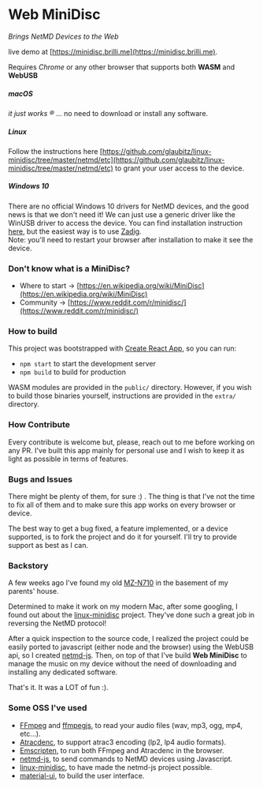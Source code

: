 # Web MiniDisc

*Brings NetMD Devices to the Web*

live demo at [https://minidisc.brilli.me](https://minidisc.brilli.me).

Requires *Chrome* or any other browser that supports both **WASM** and **WebUSB**

##### macOS
_it just works ®_ ... no need to download or install any software.

##### Linux
Follow the instructions here [https://github.com/glaubitz/linux-minidisc/tree/master/netmd/etc](https://github.com/glaubitz/linux-minidisc/tree/master/netmd/etc) to grant your user access to the device.

##### Windows 10
There are no official Windows 10 drivers for NetMD devices, and the good news is that we don't need it!
We can just use a generic driver like the WinUSB driver to access the device.
You can find installation instruction [here](https://docs.microsoft.com/en-us/windows-hardware/drivers/usbcon/winusb-installation), but the easiest way is to use [Zadig](https://zadig.akeo.ie/).<br/> Note: you'll need to restart your browser after installation to make it see the device.

### Don't know what is a MiniDisc?

- Where to start -> [https://en.wikipedia.org/wiki/MiniDisc](https://en.wikipedia.org/wiki/MiniDisc)
- Community -> [https://www.reddit.com/r/minidisc/](https://www.reddit.com/r/minidisc/)

### How to build

This project was bootstrapped with [Create React App](https://github.com/facebook/create-react-app), so you can run:
- `npm start` to start the development server
- `npm build` to build for production

WASM modules are provided in the `public/` directory. However, if you wish to build those binaries yourself, instructions are provided in the `extra/` directory.


### How Contribute
Every contribute is welcome but, please, reach out to me before working on any PR. I've built this app mainly for personal use and I wish to keep it as light as possible in terms of features.

### Bugs and Issues
There might be plenty of them, for sure :) . The thing is that I've not the time to fix all of them and to make sure this app works on every browser or device.

The best way to get a bug fixed, a feature implemented, or a device supported, is to fork the project and do it for yourself. I'll try to provide support as best as I can.

### Backstory
A few weeks ago I've found my old [MZ-N710](https://www.minidisc.org/part_Sony_MZ-N710.html) in the basement of my parents' house.

Determined to make it work on my modern Mac, after some googling, I found out about the [linux-minidisc](https://github.com/glaubitz/linux-minidisc) project. They've done such a great job in reversing the NetMD protocol!

After a quick inspection to the source code, I realized the project could be easily ported to javascript (either node and the browser) using the WebUSB api, so I created [netmd-js](https://github.com/cybercase/netmd-js). Then, on top of that I've build **Web MiniDisc** to manage the music on my device without the need of downloading and installing any dedicated software.

That's it. It was a LOT of fun :).

### Some OSS I've used
- [FFmpeg](https://www.ffmpeg.org/) and [ffmpegjs](https://github.com/ffmpegjs/FFmpeg), to read your audio files (wav, mp3, ogg, mp4, etc...).
- [Atracdenc](https://github.com/dcherednik/atracdenc/), to support atrac3 encoding (lp2, lp4 audio formats).
- [Emscripten](https://emscripten.org/), to run both FFmpeg and Atracdenc in the browser.
- [netmd-js](https://github.com/cybercase/netmd-js), to send commands to NetMD devices using Javascript.
- [linux-minidisc](https://github.com/glaubitz/linux-minidisc), to have made the netmd-js project possible.
- [material-ui](https://material-ui.com/), to build the user interface.
